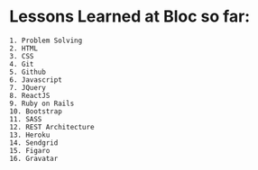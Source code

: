 # Lessons Learned at Bloc so far:

    1. Problem Solving
    2. HTML
    3. CSS
    4. Git
    5. Github
    6. Javascript
    7. JQuery
    8. ReactJS
    9. Ruby on Rails
    10. Bootstrap
    11. SASS
    12. REST Architecture
    13. Heroku
    14. Sendgrid
    15. Figaro
    16. Gravatar
